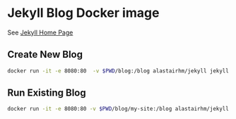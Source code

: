 # Jekyll Blog Docker image

See [Jekyll Home Page](https://jekyllrb.com/)

## Create New Blog

```bash
docker run -it -e 8080:80  -v $PWD/blog:/blog alastairhm/jekyll jekyll new my-site
```

## Run Existing Blog

```bash
docker run -it -e 8080:80 -v $PWD/blog/my-site:/blog alastairhm/jekyll
```
